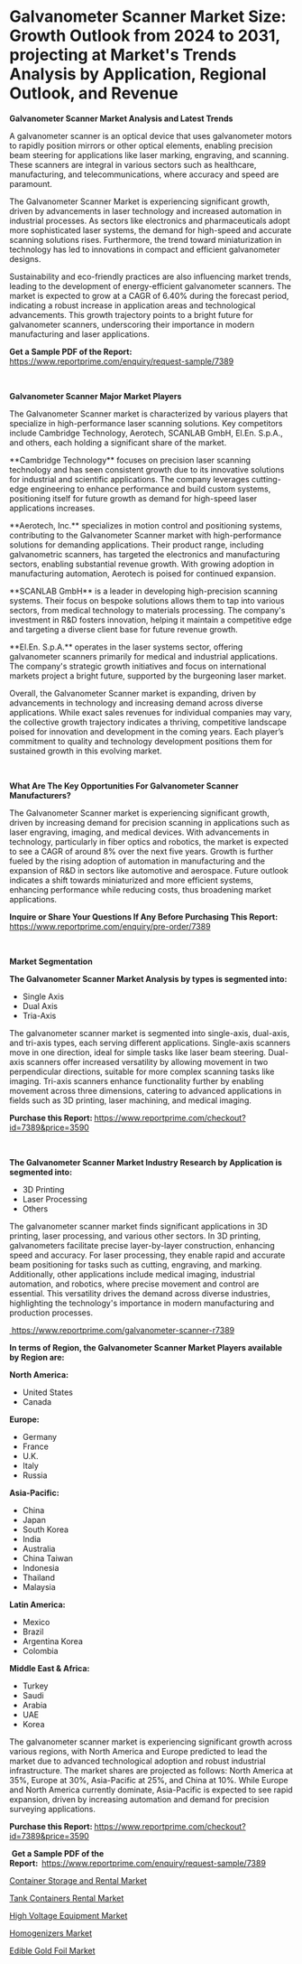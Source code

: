 <p><h1>Galvanometer Scanner Market Size: Growth Outlook from 2024 to 2031, projecting at Market's Trends Analysis by Application, Regional Outlook, and Revenue</h1></p><p><strong>Galvanometer Scanner Market Analysis and Latest Trends</strong></p>
<p><p>A galvanometer scanner is an optical device that uses galvanometer motors to rapidly position mirrors or other optical elements, enabling precision beam steering for applications like laser marking, engraving, and scanning. These scanners are integral in various sectors such as healthcare, manufacturing, and telecommunications, where accuracy and speed are paramount.</p><p>The Galvanometer Scanner Market is experiencing significant growth, driven by advancements in laser technology and increased automation in industrial processes. As sectors like electronics and pharmaceuticals adopt more sophisticated laser systems, the demand for high-speed and accurate scanning solutions rises. Furthermore, the trend toward miniaturization in technology has led to innovations in compact and efficient galvanometer designs.</p><p>Sustainability and eco-friendly practices are also influencing market trends, leading to the development of energy-efficient galvanometer scanners. The market is expected to grow at a CAGR of 6.40% during the forecast period, indicating a robust increase in application areas and technological advancements. This growth trajectory points to a bright future for galvanometer scanners, underscoring their importance in modern manufacturing and laser applications.</p></p>
<p><strong>Get a Sample PDF of the Report:&nbsp;</strong> <a href="https://www.reportprime.com/enquiry/request-sample/7389">https://www.reportprime.com/enquiry/request-sample/7389</a></p>
<p>&nbsp;</p>
<p><strong>Galvanometer Scanner Major Market Players</strong></p>
<p><p>The Galvanometer Scanner market is characterized by various players that specialize in high-performance laser scanning solutions. Key competitors include Cambridge Technology, Aerotech, SCANLAB GmbH, El.En. S.p.A., and others, each holding a significant share of the market.</p><p>**Cambridge Technology** focuses on precision laser scanning technology and has seen consistent growth due to its innovative solutions for industrial and scientific applications. The company leverages cutting-edge engineering to enhance performance and build custom systems, positioning itself for future growth as demand for high-speed laser applications increases.</p><p>**Aerotech, Inc.** specializes in motion control and positioning systems, contributing to the Galvanometer Scanner market with high-performance solutions for demanding applications. Their product range, including galvanometric scanners, has targeted the electronics and manufacturing sectors, enabling substantial revenue growth. With growing adoption in manufacturing automation, Aerotech is poised for continued expansion.</p><p>**SCANLAB GmbH** is a leader in developing high-precision scanning systems. Their focus on bespoke solutions allows them to tap into various sectors, from medical technology to materials processing. The company's investment in R&D fosters innovation, helping it maintain a competitive edge and targeting a diverse client base for future revenue growth.</p><p>**El.En. S.p.A.** operates in the laser systems sector, offering galvanometer scanners primarily for medical and industrial applications. The company's strategic growth initiatives and focus on international markets project a bright future, supported by the burgeoning laser market.</p><p>Overall, the Galvanometer Scanner market is expanding, driven by advancements in technology and increasing demand across diverse applications. While exact sales revenues for individual companies may vary, the collective growth trajectory indicates a thriving, competitive landscape poised for innovation and development in the coming years. Each player’s commitment to quality and technology development positions them for sustained growth in this evolving market.</p></p>
<p>&nbsp;</p>
<p><strong>What Are The Key Opportunities For Galvanometer Scanner Manufacturers?</strong></p>
<p><p>The Galvanometer Scanner market is experiencing significant growth, driven by increasing demand for precision scanning in applications such as laser engraving, imaging, and medical devices. With advancements in technology, particularly in fiber optics and robotics, the market is expected to see a CAGR of around 8% over the next five years. Growth is further fueled by the rising adoption of automation in manufacturing and the expansion of R&D in sectors like automotive and aerospace. Future outlook indicates a shift towards miniaturized and more efficient systems, enhancing performance while reducing costs, thus broadening market applications.</p></p>
<p><strong>Inquire or Share Your Questions If Any Before Purchasing This Report:</strong> <a href="https://www.reportprime.com/enquiry/pre-order/7389">https://www.reportprime.com/enquiry/pre-order/7389</a></p>
<p>&nbsp;</p>
<p><strong>Market Segmentation</strong></p>
<p><strong>The Galvanometer Scanner Market Analysis by types is segmented into:</strong></p>
<p><ul><li>Single Axis</li><li>Dual Axis</li><li>Tria-Axis</li></ul></p>
<p><p>The galvanometer scanner market is segmented into single-axis, dual-axis, and tri-axis types, each serving different applications. Single-axis scanners move in one direction, ideal for simple tasks like laser beam steering. Dual-axis scanners offer increased versatility by allowing movement in two perpendicular directions, suitable for more complex scanning tasks like imaging. Tri-axis scanners enhance functionality further by enabling movement across three dimensions, catering to advanced applications in fields such as 3D printing, laser machining, and medical imaging.</p></p>
<p><strong>Purchase this Report:&nbsp;</strong><a href="https://www.reportprime.com/checkout?id=7389&price=3590">https://www.reportprime.com/checkout?id=7389&price=3590</a></p>
<p>&nbsp;</p>
<p><strong>The Galvanometer Scanner Market Industry Research by Application is segmented into:</strong></p>
<p><ul><li>3D Printing</li><li>Laser Processing</li><li>Others</li></ul></p>
<p><p>The galvanometer scanner market finds significant applications in 3D printing, laser processing, and various other sectors. In 3D printing, galvanometers facilitate precise layer-by-layer construction, enhancing speed and accuracy. For laser processing, they enable rapid and accurate beam positioning for tasks such as cutting, engraving, and marking. Additionally, other applications include medical imaging, industrial automation, and robotics, where precise movement and control are essential. This versatility drives the demand across diverse industries, highlighting the technology's importance in modern manufacturing and production processes.</p></p>
<p><a href="https://www.reportprime.com/galvanometer-scanner-r7389">&nbsp;https://www.reportprime.com/galvanometer-scanner-r7389</a></p>
<p><strong>In terms of Region, the Galvanometer Scanner Market Players available by Region are:</strong></p>
<p>
    <p> <strong> North America: </strong>
        <ul>
            <li>United States</li>
            <li>Canada</li>
        </ul>
        </p> 
    <p> <strong> Europe: </strong>
        <ul>
            <li>Germany</li>
            <li>France</li>
            <li>U.K.</li>
            <li>Italy</li>
            <li>Russia</li>
        </ul>
        </p> 
    <p> <strong> Asia-Pacific: </strong>
        <ul>
            <li>China</li>
            <li>Japan</li>
            <li>South Korea</li>
            <li>India</li>
            <li>Australia</li>
            <li>China Taiwan</li>
            <li>Indonesia</li>
            <li>Thailand</li>
            <li>Malaysia</li>
        </ul>
        </p> 
    <p> <strong> Latin America: </strong>
        <ul>
            <li>Mexico</li>
            <li>Brazil</li>
            <li>Argentina Korea</li>
            <li>Colombia</li>
        </ul>
        </p> 
    <p> <strong> Middle East & Africa: </strong>
        <ul>
            <li>Turkey</li>
            <li>Saudi</li>
            <li>Arabia</li>
            <li>UAE</li>
            <li>Korea</li>
        </ul>
    </p>
    </p>
<p><p>The galvanometer scanner market is experiencing significant growth across various regions, with North America and Europe predicted to lead the market due to advanced technological adoption and robust industrial infrastructure. The market shares are projected as follows: North America at 35%, Europe at 30%, Asia-Pacific at 25%, and China at 10%. While Europe and North America currently dominate, Asia-Pacific is expected to see rapid expansion, driven by increasing automation and demand for precision surveying applications.</p></p>
<p><strong>Purchase this Report: </strong><a href="https://www.reportprime.com/checkout?id=7389&price=3590">https://www.reportprime.com/checkout?id=7389&price=3590</a></p>
<p>&nbsp;<strong>Get a Sample PDF of the Report:&nbsp;&nbsp;</strong><a href="https://www.reportprime.com/enquiry/request-sample/7389">https://www.reportprime.com/enquiry/request-sample/7389</a></p>
<p><strong></strong></p>
<p><p><a href="https://issuu.com/reportprime-2/docs/container-storage-and-rental-market_e2c7ad98e339e6">Container Storage and Rental Market</a></p><p><a href="https://issuu.com/reportprime-2/docs/tank-containers-rental-market-size-_933527ace55a08">Tank Containers Rental Market</a></p><p><a href="https://medium.com/@laurenfernandez78/emerging-opportunities-and-challenges-in-the-global-high-voltage-equipment-market-2024-2031-f301cf681c12">High Voltage Equipment Market</a></p><p><a href="https://medium.com/@laurenfernandez78/insights-into-the-homogenizers-industry-market-financial-status-market-size-and-revenue-analysis-88635db7fddf">Homogenizers Market</a></p><p><a href="https://www.linkedin.com/pulse/edible-gold-foil-industry-analysis-report-its-market-size-i71tc?trackingId=TEKea3IPQXSBiPIX7VZlgA%3D%3D">Edible Gold Foil Market</a></p></p>